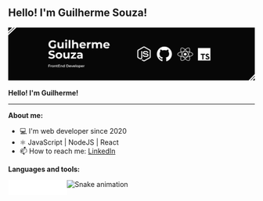 ## Hello! I'm Guilherme Souza!
<img src='./assets/GithubProfile.png' alt='Carta de apresentação, contêm as seguintes informações, nome: Guilherme Souza, Profissão: Desenvolvedor Front-end, Tecnologias utilizadas: NodeJs, Git, React, Typescript'>

**Hello! I'm Guilherme!**

* * *

**About me:**
- 💻 I'm web developer since 2020
- ⚛️ JavaScript | NodeJS | React
- 📫 How to reach me: [LinkedIn](https://www.linkedin.com/in/guilherme-souza-dev/)

**Languages and tools:**

<img align="left" height="30" src="https://raw.githubusercontent.com/guilherme-galvao-souza/guilherme-galvao-souza/master/assets/javascriptIcon.svg">
<img align="left" height="30" src="https://raw.githubusercontent.com/guilherme-galvao-souza/guilherme-galvao-souza/master/assets/typeScript.svg">
<img align="left" height="30" src="https://raw.githubusercontent.com/guilherme-galvao-souza/guilherme-galvao-souza/master/assets/nodejsIcon.svg">
<img align="left" height="30" src="https://raw.githubusercontent.com/guilherme-galvao-souza/guilherme-galvao-souza/master/assets/reactIcon.svg">

![Snake animation](https://github.com/guilherme-galvao-souza/guilherme-galvao-souza/blob/output/github-contribution-grid-snake.svg)

